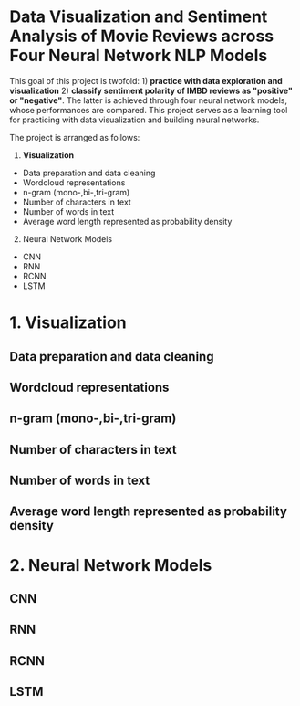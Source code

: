 # Data Visualization and Sentiment Analysis of Movie Reviews across Four Neural Network NLP Models

This goal of this project is twofold: 1) **practice with data exploration and visualization** 2) **classify sentiment polarity of IMBD reviews as "positive" or "negative"**. The latter is achieved through four neural network models, whose performances are compared. This project serves as a learning tool for practicing with data visualization and building neural networks.

The project is arranged as follows:

1. **Visualization**
- Data preparation and data cleaning
- Wordcloud representations
- n-gram (mono-,bi-,tri-gram)
- Number of characters in text
- Number of words in text
- Average word length represented as probability density
2. Neural Network Models
- CNN
- RNN
- RCNN
- LSTM

# 1. **Visualization**
## Data preparation and data cleaning
## Wordcloud representations
## n-gram (mono-,bi-,tri-gram)
## Number of characters in text
## Number of words in text
## Average word length represented as probability density

# 2. Neural Network Models
## CNN
## RNN
## RCNN
## LSTM
